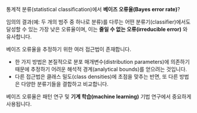 통계적 분류(statistical classification)에서 **베이즈 오류율(Bayes error rate)**?

임의의 결과(예: 두 개의 범주 중 하나로 분류)를 다루는 어떤 분류기(classifier)에서도 달성할 수 있는 가장 낮은 오류율이며, 이는 **줄일 수 없는 오류(irreducible error)** 와 유사합니다.

베이즈 오류율을 추정하기 위한 여러 접근법이 존재합니다. 
* 한 가지 방법은 본질적으로 분포 매개변수(distribution parameters)에 의존하기 때문에 추정하기 어려운 해석적 경계(analytical bounds)를 얻으려는 것입니다.
* 다른 접근법은 클래스 밀도(class densities)에 초점을 맞추는 반면, 또 다른 방법은 다양한 분류기들을 결합하고 비교합니다.

베이즈 오류율은 패턴 연구 및 **기계 학습(machine learning)** 기법 연구에서 중요하게 사용됩니다.
